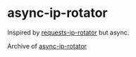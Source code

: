 # async-ip-rotator

Inspired by [requests-ip-rotator](https://github.com/markoelez/requests-ip-rotator/tree/main) but async.

Archive of [async-ip-rotator](https://github.com/markoelez/async-ip-rotator/tree/main) 
